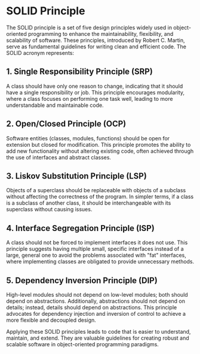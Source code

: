 # SOLID Principle

The SOLID principle is a set of five design principles widely used in object-oriented programming to enhance the maintainability, flexibility, and scalability of software. These principles, introduced by Robert C. Martin, serve as fundamental guidelines for writing clean and efficient code. The SOLID acronym represents:

## 1. Single Responsibility Principle (SRP)

A class should have only one reason to change, indicating that it should have a single responsibility or job. This principle encourages modularity, where a class focuses on performing one task well, leading to more understandable and maintainable code.

## 2. Open/Closed Principle (OCP)

Software entities (classes, modules, functions) should be open for extension but closed for modification. This principle promotes the ability to add new functionality without altering existing code, often achieved through the use of interfaces and abstract classes.

## 3. Liskov Substitution Principle (LSP)

Objects of a superclass should be replaceable with objects of a subclass without affecting the correctness of the program. In simpler terms, if a class is a subclass of another class, it should be interchangeable with its superclass without causing issues.

## 4. Interface Segregation Principle (ISP)

A class should not be forced to implement interfaces it does not use. This principle suggests having multiple small, specific interfaces instead of a large, general one to avoid the problems associated with "fat" interfaces, where implementing classes are obligated to provide unnecessary methods.

## 5. Dependency Inversion Principle (DIP)

High-level modules should not depend on low-level modules; both should depend on abstractions. Additionally, abstractions should not depend on details; instead, details should depend on abstractions. This principle advocates for dependency injection and inversion of control to achieve a more flexible and decoupled design.

Applying these SOLID principles leads to code that is easier to understand, maintain, and extend. They are valuable guidelines for creating robust and scalable software in object-oriented programming paradigms.
